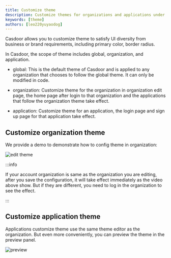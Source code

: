 ```yaml
---
title: Customize theme
description: Customize themes for organizations and applications under the organization
keywords: [theme]
authors: [leo220yuyaodog]
---
```


Casdoor allows you to customize theme to satisfy UI diversity from business or brand requirements, 
including primary color, border radius.

In Casdoor, the scope of theme includes global, organization, and application. 

- global: This is the default theme of Casdoor and is applied to any organization that chooses to follow the global theme. It can only be modified in code.

- organization: Customize theme for the organization in organization edit page, the home page after login to that organization and  the applications that follow the organization theme take effect.

- application: Customize theme for an application, the login page and sign up page for that application take effect.

##  Customize organization theme

We provide a demo to demonstrate how to config theme in organization:

![edit theme](/img/organization/edit_theme.gif)

:::info

If your account organization is same as the organization you are editing, after you save the configuration, it will take effect immediately as the video above show.
But if they are different, you need to log in the organization to see the effect.

:::

## Customize application theme

Applications customize theme use the same theme editor as the organization. But even more conveniently, you can preview the 
theme in the preview panel.

![preview](/img/organization/application_preview.png)


